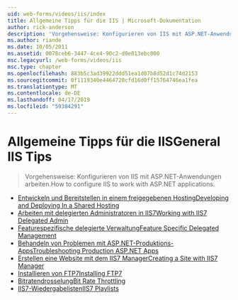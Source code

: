```yaml
---
uid: web-forms/videos/iis/index
title: Allgemeine Tipps für die IIS | Microsoft-Dokumentation
author: rick-anderson
description: 'Vorgehensweise: Konfigurieren von IIS mit ASP.NET-Anwendungen arbeiten.'
ms.author: riande
ms.date: 10/05/2011
ms.assetid: 0078ceb6-3447-4ce4-90c2-d0e013ebc000
msc.legacyurl: /web-forms/videos/iis
msc.type: chapter
ms.openlocfilehash: 883b5c3ad39922ddd51ea1d07b8d52d1c74d2153
ms.sourcegitcommit: 0f1119340e4464720cfd16d0ff15764746ea1fea
ms.translationtype: MT
ms.contentlocale: de-DE
ms.lasthandoff: 04/17/2019
ms.locfileid: "59384291"
---
```

# <a name="general-iis-tips"></a><span data-ttu-id="c1bbb-103">Allgemeine Tipps für die IIS</span><span class="sxs-lookup"><span data-stu-id="c1bbb-103">General IIS Tips</span></span>

> <span data-ttu-id="c1bbb-104">Vorgehensweise: Konfigurieren von IIS mit ASP.NET-Anwendungen arbeiten.</span><span class="sxs-lookup"><span data-stu-id="c1bbb-104">How to configure IIS to work with ASP.NET applications.</span></span>


- [<span data-ttu-id="c1bbb-105">Entwickeln und Bereitstellen in einem freigegebenen Hosting</span><span class="sxs-lookup"><span data-stu-id="c1bbb-105">Developing and Deploying In a Shared Hosting</span></span>](developing-and-deploying-in-a-shared-hosting.md)
- [<span data-ttu-id="c1bbb-106">Arbeiten mit delegierten Administratoren in IIS7</span><span class="sxs-lookup"><span data-stu-id="c1bbb-106">Working with IIS7 Delegated Admin</span></span>](working-with-iis7-deligated-admin.md)
- [<span data-ttu-id="c1bbb-107">Featurespezifische delegierte Verwaltung</span><span class="sxs-lookup"><span data-stu-id="c1bbb-107">Feature Specific Delegated Management</span></span>](feature-specific-delegated-management.md)
- [<span data-ttu-id="c1bbb-108">Behandeln von Problemen mit ASP.NET-Produktions-Apps</span><span class="sxs-lookup"><span data-stu-id="c1bbb-108">Troubleshooting Production ASP.NET Apps</span></span>](troubleshooting-production-aspnet-apps.md)
- [<span data-ttu-id="c1bbb-109">Erstellen eine Website mit dem IIS7 Manager</span><span class="sxs-lookup"><span data-stu-id="c1bbb-109">Creating a Site with IIS7 Manager</span></span>](creating-a-site-with-iis7-manager.md)
- [<span data-ttu-id="c1bbb-110">Installieren von FTP7</span><span class="sxs-lookup"><span data-stu-id="c1bbb-110">Installing FTP7</span></span>](installing-ftp7.md)
- [<span data-ttu-id="c1bbb-111">Bitratendrosselung</span><span class="sxs-lookup"><span data-stu-id="c1bbb-111">Bit Rate Throttling</span></span>](bit-rate-throttling.md)
- [<span data-ttu-id="c1bbb-112">IIS7-Wiedergabelisten</span><span class="sxs-lookup"><span data-stu-id="c1bbb-112">IIS7 Playlists</span></span>](iis7-playlists.md)
